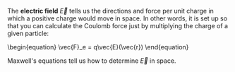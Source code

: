 The **electric field** $\vec{E}$ tells us the directions and force per unit charge in which a positive charge would move in space. In other words, it is set up so that you can calculate the Coulomb force just by multiplying the charge of a given particle:

\begin{equation}
\vec{F}_e = q\vec{E}(\vec{r})
\end{equation}

Maxwell's equations tell us how to determine $\vec{E}$ in space.
